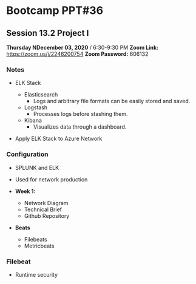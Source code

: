 # Bootcamp PPT#36
## Session 13.2 Project I
**Thursday NDecember 03, 2020** / 6:30-9:30 PM
**Zoom Link:** https://zoom.us/j/2246200754 
**Zoom Password:** 606132

### Notes

- ELK Stack
  - Elasticsearch
    - Logs and arbitrary file formats can be easily stored and saved.
  - Logstash
    - Processes logs before stashing them.
  - Kibana
    - Visualizes data through a dashboard.

- Apply ELK Stack to Azure Network

### Configuration

- SPLUNK and ELK 
- Used for network production
- **Week 1:**
  - Network Diagram
  - Technical Brief
  - Github Repository

- **Beats**
  - Filebeats
  - Metricbeats

### Filebeat

- Runtime security

